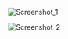 ![Screenshot_1](https://github.com/user-attachments/assets/f1a1c5e8-a82c-402e-b0f5-e2129cc9d70c)

![Screenshot_2](https://github.com/user-attachments/assets/7a801bc0-a056-4b66-b5f1-5858cc3a8157)

